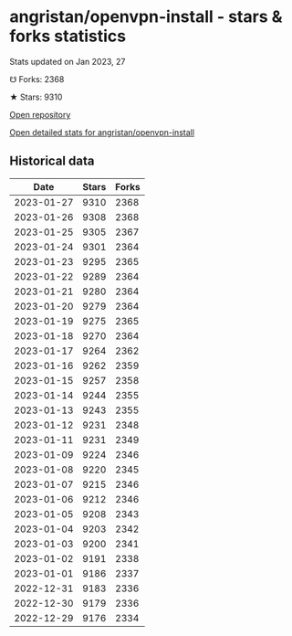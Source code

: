 # angristan/openvpn-install - stars & forks statistics

Stats updated on Jan 2023, 27

☋ Forks: 2368

★ Stars: 9310

[Open repository](https://github.com/angristan/openvpn-install)

[Open detailed stats for angristan/openvpn-install](https://reviewgithub.com/rep/angristan/openvpn-install)

## Historical data
| Date | Stars | Forks |
|------|-------|-------|
| 2023-01-27 | 9310 | 2368 | 
| 2023-01-26 | 9308 | 2368 | 
| 2023-01-25 | 9305 | 2367 | 
| 2023-01-24 | 9301 | 2364 | 
| 2023-01-23 | 9295 | 2365 | 
| 2023-01-22 | 9289 | 2364 | 
| 2023-01-21 | 9280 | 2364 | 
| 2023-01-20 | 9279 | 2364 | 
| 2023-01-19 | 9275 | 2365 | 
| 2023-01-18 | 9270 | 2364 | 
| 2023-01-17 | 9264 | 2362 | 
| 2023-01-16 | 9262 | 2359 | 
| 2023-01-15 | 9257 | 2358 | 
| 2023-01-14 | 9244 | 2355 | 
| 2023-01-13 | 9243 | 2355 | 
| 2023-01-12 | 9231 | 2348 | 
| 2023-01-11 | 9231 | 2349 | 
| 2023-01-09 | 9224 | 2346 | 
| 2023-01-08 | 9220 | 2345 | 
| 2023-01-07 | 9215 | 2346 | 
| 2023-01-06 | 9212 | 2346 | 
| 2023-01-05 | 9208 | 2343 | 
| 2023-01-04 | 9203 | 2342 | 
| 2023-01-03 | 9200 | 2341 | 
| 2023-01-02 | 9191 | 2338 | 
| 2023-01-01 | 9186 | 2337 | 
| 2022-12-31 | 9183 | 2336 | 
| 2022-12-30 | 9179 | 2336 | 
| 2022-12-29 | 9176 | 2334 | 

